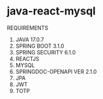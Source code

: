 # java-react-mysql

REQUIREMENTS

1. JAVA 17.0.7
2. SPRING BOOT 3.1.0
3. SPRING SECURITY 6.1.0
4. REACTJS
5. MYSQL
6. SPRINGDOC-OPENAPI VER 2.1.0
7. JPA
8. JWT
9. TOTP